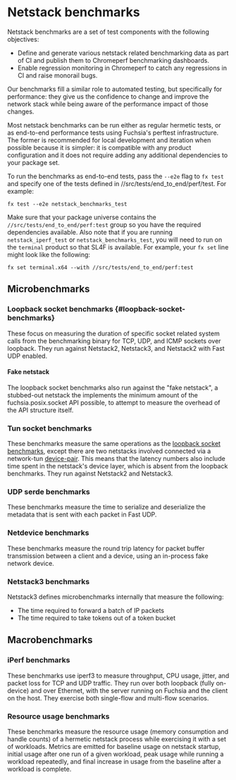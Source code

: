 # Netstack benchmarks

Netstack benchmarks are a set of test components with the following objectives:

* Define and generate various netstack related benchmarking data as part of CI
  and publish them to Chromeperf benchmarking dashboards.
* Enable regression monitoring in Chromeperf to catch any regressions in CI and
  raise monorail bugs.

Our benchmarks fill a similar role to automated testing, but specifically for
performance: they give us the confidence to change and improve the network stack
while being aware of the performance impact of those changes.

Most netstack benchmarks can be run either as regular hermetic tests, or as
end-to-end performance tests using Fuchsia's perftest infrastructure. The former
is recommended for local development and iteration when possible because it is
simpler: it is compatible with any product configuration and it does not require
adding any additional dependencies to your package set.

To run the benchmarks as end-to-end tests, pass the `--e2e` flag to `fx test`
and specify one of the tests defined in //src/tests/end_to_end/perf/test. For
example:

```
fx test --e2e netstack_benchmarks_test
```

Make sure that your package universe contains the
`//src/tests/end_to_end/perf:test` group so you have the required dependencies
available. Also note that if you are running `netstack_iperf_test` or
`netstack_benchmarks_test`, you will need to run on the `terminal` product so
that SL4F is available. For example, your `fx set` line might look like the
following:

```
fx set terminal.x64 --with //src/tests/end_to_end/perf:test
```

## Microbenchmarks

### Loopback socket benchmarks {#loopback-socket-benchmarks}

These focus on measuring the duration of specific socket related system calls
from the benchmarking binary for TCP, UDP, and ICMP sockets over loopback. They
run against Netstack2, Netstack3, and Netstack2 with Fast UDP enabled.

#### Fake netstack

The loopback socket benchmarks also run against the "fake netstack",
a stubbed-out netstack the implements the minimum amount of the
fuchsia.posix.socket API possible, to attempt to measure the overhead of
the API structure itself.

### Tun socket benchmarks

These benchmarks measure the same operations as the
[loopback socket benchmarks](#loopback-socket-benchmarks), except there are two
netstacks involved connected via a network-tun [device-pair]. This means that
the latency numbers also include time spent in the netstack's device layer,
which is absent from the loopback benchmarks. They run against Netstack2 and
Netstack3.

### UDP serde benchmarks

These benchmarks measure the time to serialize and deserialize the metadata that
is sent with each packet in Fast UDP.

### Netdevice benchmarks

These benchmarks measure the round trip latency for packet buffer transmission
between a client and a device, using an in-process fake network device.

### Netstack3 benchmarks

Netstack3 defines microbenchmarks internally that measure the following:
 * The time required to forward a batch of IP packets
 * The time required to take tokens out of a token bucket

## Macrobenchmarks

### iPerf benchmarks

These benchmarks use iperf3 to measure throughput, CPU usage, jitter, and packet
loss for TCP and UDP traffic. They run over both loopback (fully on-device) and
over Ethernet, with the server running on Fuchsia and the client on the host.
They exercise both single-flow and multi-flow scenarios.

### Resource usage benchmarks

These benchmarks measure the resource usage (memory consumption and handle
counts) of a hermetic netstack process while exercising it with a set of
workloads. Metrics are emitted for baseline usage on netstack startup, initial
usage after one run of a given workload, peak usage while running a workload
repeatedly, and final increase in usage from the baseline after a workload is
complete.

[device-pair]: /sdk/fidl/fuchsia.net.tun/tun.fidl
